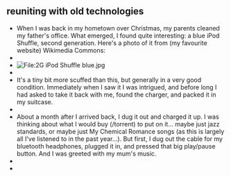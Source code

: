 ## reuniting with old technologies
- When I was back in my hometown over Christmas, my parents cleaned my father's office. What emerged, I found quite interesting: a blue iPod Shuffle, second generation. Here's a photo of it from (my favourite website) Wikimedia Commons:
-
- ![File:2G iPod Shuffle blue.jpg](https://upload.wikimedia.org/wikipedia/commons/thumb/c/c4/2G_iPod_Shuffle_blue.jpg/240px-2G_iPod_Shuffle_blue.jpg)
-
- It's a tiny bit more scuffed than this, but generally in a very good condition. Immediately when I saw it I was intrigued, and before long I had asked to take it back with me, found the charger, and packed it in my suitcase.
-
- About a month after I arrived back, I dug it out and charged it up. I was thinking about what I would buy (/torrent) to put on it... maybe just jazz standards, or maybe just My Chemical Romance songs (as this is largely all I've listened to in the past year...). But first, I dug out the cable for my bluetooth headphones, plugged it in, and pressed that big play/pause button. And I was greeted with my mum's music.
-
-